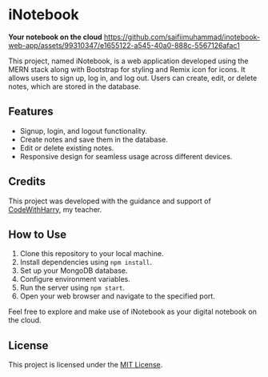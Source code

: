 # iNotebook
**Your notebook on the cloud**
https://github.com/saifiimuhammad/inotebook-web-app/assets/99310347/e1655122-a545-40a0-888c-5567126afac1

This project, named iNotebook, is a web application developed using the MERN stack along with Bootstrap for styling and Remix icon for icons. It allows users to sign up, log in, and log out. Users can create, edit, or delete notes, which are stored in the database.

## Features

- Signup, login, and logout functionality.
- Create notes and save them in the database.
- Edit or delete existing notes.
- Responsive design for seamless usage across different devices.

## Credits

This project was developed with the guidance and support of [CodeWithHarry](https://www.youtube.com/channel/UCeVMnSShP_Iviwkknt83cww), my teacher.

## How to Use

1. Clone this repository to your local machine.
2. Install dependencies using `npm install`.
3. Set up your MongoDB database.
4. Configure environment variables.
5. Run the server using `npm start`.
6. Open your web browser and navigate to the specified port.

Feel free to explore and make use of iNotebook as your digital notebook on the cloud.

## License

This project is licensed under the [MIT License](LICENSE).
